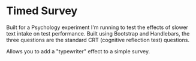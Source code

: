 # Timed Survey

Built for a Psychology experiment I'm running to test the effects of slower text intake on test performance. Built using Bootstrap and Handlebars, the three questions are the standard CRT (cognitive reflection test) questions.

Allows you to add a "typewriter" effect to a simple survey. 
